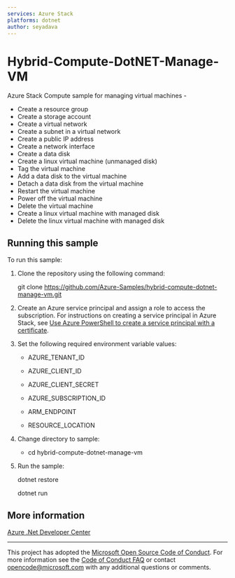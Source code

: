 ```yaml
---
services: Azure Stack
platforms: dotnet
author: seyadava
---
```


# Hybrid-Compute-DotNET-Manage-VM #  

Azure Stack Compute sample for managing virtual machines - 
- Create a resource group
- Create a storage account
- Create a virtual network
- Create a subnet in a virtual network
- Create a public IP address
- Create a network interface
- Create a data disk
- Create a linux virtual machine (unmanaged disk)
- Tag the virtual machine
- Add a data disk to the virtual machine
- Detach a data disk from the virtual machine
- Restart the virtual machine
- Power off the virtual machine 
- Delete the virtual machine
- Create a linux virtual machine with managed disk
- Delete the linux virtual machine with managed disk

## Running this sample ##

To run this sample:

1. Clone the repository using the following command:

    git clone https://github.com/Azure-Samples/hybrid-compute-dotnet-manage-vm.git

2. Create an Azure service principal and assign a role to access the subscription. For instructions on creating a service principal in Azure Stack, see [Use Azure PowerShell to create a service principal with a certificate](https://docs.microsoft.com/en-us/azure/azure-stack/azure-stack-create-service-principals). 

3. Set the following required environment variable values:

    * AZURE_TENANT_ID

    * AZURE_CLIENT_ID

    * AZURE_CLIENT_SECRET

    * AZURE_SUBSCRIPTION_ID

    * ARM_ENDPOINT

    * RESOURCE_LOCATION

4. Change directory to sample:

    * cd hybrid-compute-dotnet-manage-vm

5. Run the sample:

    dotnet restore

    dotnet run

## More information ##

[Azure .Net Developer Center](https://azure.microsoft.com/en-us/develop/net/)

---

This project has adopted the [Microsoft Open Source Code of Conduct](https://opensource.microsoft.com/codeofconduct/). For more information see the [Code of Conduct FAQ](https://opensource.microsoft.com/codeofconduct/faq/) or contact [opencode@microsoft.com](mailto:opencode@microsoft.com) with any additional questions or comments.
